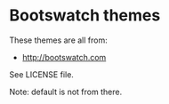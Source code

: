 # Bootswatch themes

These themes are all from:

+ http://bootswatch.com

See LICENSE file.

Note: default is not from there.
